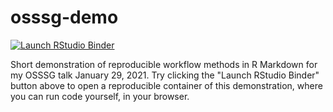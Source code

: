 # osssg-demo

<!-- badges: start -->
  [![Launch RStudio Binder](http://mybinder.org/badge_logo.svg)](https://mybinder.org/v2/gh/mccarthy-m-g/osssg-demo/master?urlpath=rstudio)
  <!-- badges: end -->
  
Short demonstration of reproducible workflow methods in R Markdown for my OSSSG talk January 29, 2021. Try clicking the "Launch RStudio Binder" button above to open a reproducible container of this demonstration, where you can run code yourself, in your browser.
